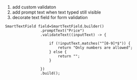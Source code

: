 1) add custom validaton
2) add prompt text when text typed still visible
3) decorate text field for form validation

```
SmartTextField field=SmartTextField.builder()
                .promptText("Price")
                .validateText((inputText) -> {

                    if (!inputText.matches("^[0-9]*$")) {
                        return "Only numbers are allowed";
                    } else {
                        return "";
                    }

                })
                .build();
```
